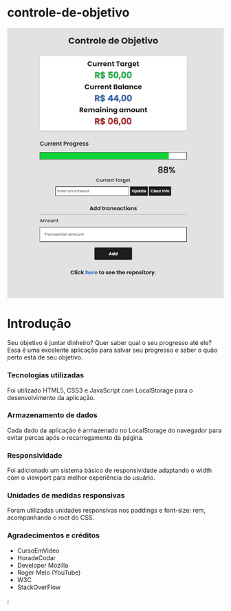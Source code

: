 # controle-de-objetivo

![Representação da Página](resultado-final.png)

# Introdução
Seu objetivo é juntar dinheiro? Quer saber qual o seu progresso até ele? Essa é uma excelente aplicação para salvar seu progresso e saber o quão perto está de seu objetivo.

### Tecnologias utilizadas
Foi utilizado HTML5, CSS3 e JavaScript com LocalStorage para o desenvolvimento da aplicação.

### Armazenamento de dados
Cada dado da aplicação é armazenado no LocalStorage do navegador para evitar percas após o recarregamento da página.

### Responsividade
Foi adicionado um sistema básico de responsividade adaptando o width com o viewport para melhor experiência do usuário.

### Unidades de medidas responsivas
Foram utilizadas unidades responsivas nos paddings e font-size: rem, acompanhando o root do CSS.

### Agradecimentos e créditos
- CursoEmVideo
- HoradeCodar
- Developer Mozilla
- Roger Melo (YouTube)
- W3C
- StackOverFlow

;
